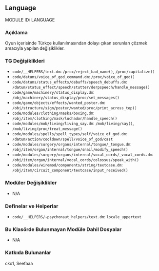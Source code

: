 ## Language

MODULE ID: LANGUAGE

### Açıklama

Oyun içerisinde Türkçe kullanılmasından dolayı çıkan sorunları çözmek amacıyla yapılan değişiklikler.

### TG Değişiklikleri

- `code/__HELPERS/text.dm`: `/proc/reject_bad_name()`, `/proc/capitalize()`
- `code/datums/voice_of_god_command.dm`: `/proc/voice_of_god()`
- `code/datums/status_effects/debuffs/speech_debuffs.dm`: `/datum/status_effect/speech/stutter/derpspeech/handle_message()`
- `code/game/machinery/status_display.dm`: `/obj/machinery/status_display/proc/set_messages()`
- `code/game/objects/effects/wanted_poster.dm`: `/obj/structure/sign/poster/wanted/proc/print_across_top()`
- `code/modules/clothing/masks/boxing.dm`: `/obj/item/clothing/mask/luchador/handle_speech()`
- `code/modules/mob/living/living_say.dm`: `/mob/living/say()`, `/mob/living/proc/treat_message()`
- `code/modules/spells/spell_types/self/voice_of_god.dm`: `/datum/action/cooldown/spell/voice_of_god/cast`
- `code/modules/surgery/organs/internal/tongue/_tongue.dm`: `/obj/item/organ/internal/tongue/snail/modify_speech()`
- `code/modules/surgery/organs/internal/vocal_cords/_vocal_cords.dm`: `/obj/item/organ/internal/vocal_cords/colossus/speak_with()`
- `code/modules/wiremod/components/string/textcase.dm`: `/obj/item/circuit_component/textcase/input_received()`

### Modüler Değişiklikler

- N/A

### Definelar ve Helperlar

- `code/__HELPERS/~psychonaut_helpers/text.dm`: `locale_uppertext`

### Bu Klasörde Bulunmayan Modüle Dahil Dosyalar

- N/A

### Katkıda Bulunanlar

cko1, Seefaaa
